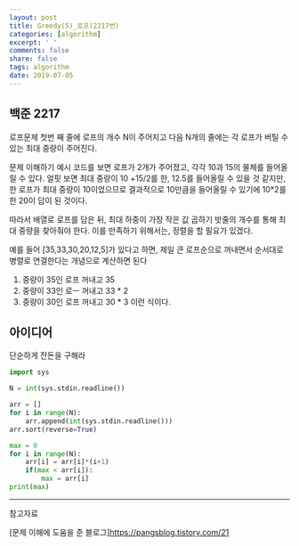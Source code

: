 ```yaml
---
layout: post
title: Greedy(5)_로프(2217번)
categories: [algorithm]
excerpt: ' '
comments: false
share: false
tags: algorithm
date: 2019-07-05
---
```


## 백준 2217

로프문제
첫번 째 줄에 로프의 개수 N이 주어지고
다음 N개의 줄에는 각 로프가 버틸 수 있는 최대 중량이 주어진다.

문제 이해하기
예시 코드를 보면 로프가 2개가 주어졌고, 각각 10과 15의 물체를 들어올릴 수 있다.
얼핏 보면 최대 중량이 10 +15/2를 한, 12.5를 들어올릴 수 있을 것 같지만,
한 로프가 최대 중량이 10이었으므로 결과적으로 10만큼을 들어올릴 수 있기에 10\*2를 한 20이 답이 된 것이다.

따라서 배열로 로프를 담은 뒤, 최대 하중이 가장 작은 값 곱하기 밧줄의 개수를 통해 최대 중량을 찾아줘야 한다.
이를 만족하기 위해서는, 정렬을 할 필요가 있겠다.

예를 들어 [35,33,30,20,12,5]가 있다고 하면,
제일 큰 로프순으로 꺼내면서 순서대로 병렬로 연결한다는 개념으로 계산하면 된다

1. 중량이 35인 로프 꺼내고 35
2. 중량이 33인 로ㅡ 꺼내고 33 \* 2
3. 중량이 30인 로프 꺼내고 30 \* 3
   이런 식이다.

## 아이디어

단순하게 잔돈을 구해라

```python
import sys

N = int(sys.stdin.readline())

arr = []
for i in range(N):
    arr.append(int(sys.stdin.readline()))
arr.sort(reverse=True)

max = 0
for i in range(N):
    arr[i] = arr[i]*(i+1)
    if(max < arr[i]):
        max = arr[i]
print(max)


```

---

참고자료

[문제 이해에 도움을 준 블로그]<https://pangsblog.tistory.com/21>
